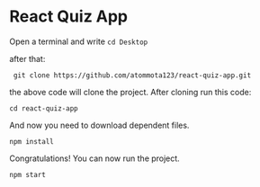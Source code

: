 
# React Quiz App

Open a terminal and write ```cd Desktop```

after that:

``` git clone https://github.com/atommota123/react-quiz-app.git```

the above code will clone the project. After cloning run this code:

``` cd react-quiz-app ```

And now you need to download dependent files.

```npm install```

Congratulations! You can now run the project.

``` npm start ```
